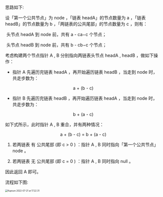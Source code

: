思路如下:

设「第一个公共节点」为 node ，「链表 headA」的节点数量为 a ，「链表 headB」的节点数量为 b ，「两链表的公共尾部」的节点数量为 c ，则有：

​​		头节点 headA 到 node 前，共有 a - ca−c 个节点；

​​		头节点 headB 到 node 前，共有 b - cb−c 个节点；

考虑构建两个节点指针 A , B 分别指向两链表头节点 headA , headB ，做如下操作：

- 指针 A 先遍历完链表 headA ，再开始遍历链表 headB ，当走到 node 时，共走步数为：

<div style="text-align:center;">a + (b - c)</div>

- 指针 B 先遍历完链表 headB ，再开始遍历链表 headA ，当走到 node 时，共走步数为：

<div style="text-align:center">b + (a - c)</div>

如下式所示，此时指针 A , B 重合，并有两种情况：

<div style="text-align:center">a + (b - c) = b + (a - c)</div>

1. 若两链表 有 公共尾部 (即 c > 0 ) ：指针 A , B 同时指向「第一个公共节点」node 。

2. 若两链表 无 公共尾部 (即 c = 0 ) ：指针 A , B 同时指向 null 。

因此返回 A 即可。

流程如下图:


<img src="https://cdn.jsdelivr.net/gh/qubaolai/picture@main/202207211723226.gif" alt="Kapture 2022-07-21 at 17.22.31" style="zoom:50%;" />